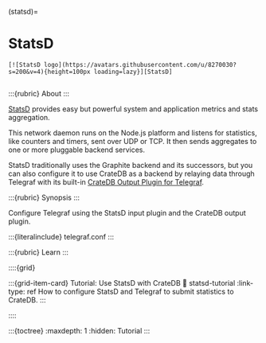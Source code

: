 (statsd)=
# StatsD

```{div} .float-right
[![StatsD logo](https://avatars.githubusercontent.com/u/8270030?s=200&v=4){height=100px loading=lazy}][StatsD]
```
```{div} .clearfix
```

:::{rubric} About
:::

[StatsD] provides easy but powerful system and application
metrics and stats aggregation.

This network daemon runs on the Node.js platform and listens for
statistics, like counters and timers, sent over UDP or TCP. It then sends
aggregates to one or more pluggable backend services.

StatsD traditionally uses the Graphite backend and its successors, but you
can also configure it to use CrateDB as a backend by relaying data through Telegraf
with its built-in [CrateDB Output Plugin for Telegraf].

:::{rubric} Synopsis
:::

Configure Telegraf using the StatsD input plugin and the CrateDB output plugin.

:::{literalinclude} telegraf.conf
:::


:::{rubric} Learn
:::

::::{grid}

:::{grid-item-card} Tutorial: Use StatsD with CrateDB
:link: statsd-tutorial
:link-type: ref
How to configure StatsD and Telegraf to submit statistics to CrateDB.
:::

::::


:::{toctree}
:maxdepth: 1
:hidden:
Tutorial <tutorial>
:::


[CrateDB Output Plugin for Telegraf]: https://github.com/influxdata/telegraf/tree/master/plugins/outputs/cratedb
[StatsD]: https://github.com/statsd/statsd
